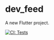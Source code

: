 # dev_feed

A new Flutter project.

[![CI: Tests](https://github.com/htetlynnhtun/dev_feed/actions/workflows/main.yaml/badge.svg?event=pull_request)](https://github.com/htetlynnhtun/dev_feed/actions/workflows/main.yaml)


